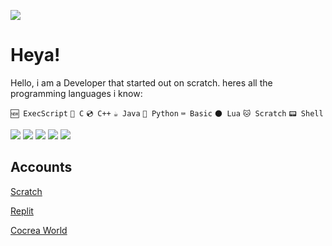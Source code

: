 ![]("https://htmclicker.efendo.repl.co")
# Heya!
Hello, i am a Developer that started out on scratch. heres all the programming languages i know:

```` 🆕 ExecScript ````
```` 💾 C ````
```` 💿 C++ ````
```` ☕️ Java ````
```` 🐍 Python ````
```` ⌨️ Basic ````
```` 🌑 Lua ````
```` 🐱 Scratch ````
```` 📟 Shell ````

![](http://github-profile-summary-cards.vercel.app/api/cards/stats?username=Efendo&theme=dark) 
![](http://github-profile-summary-cards.vercel.app/api/cards/repos-per-language?username=Efendo&theme=dark) 
![](http://github-profile-summary-cards.vercel.app/api/cards/most-commit-language?username=Efendo&theme=dark) 
![](http://github-profile-summary-cards.vercel.app/api/cards/productive-time?username=Efendo&theme=dark&utcOffset=8) 
![](http://github-profile-summary-cards.vercel.app/api/cards/profile-details?username=Efendo&theme=dark)

## Accounts
[Scratch](https://scratch.mit.edu/users/Efendo)

[Replit](https://replit.com/@Efendo)

[Cocrea World](https://cocrea.world/@Efendo)
